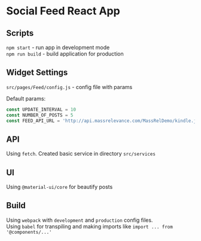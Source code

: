 # Social Feed React App

## Scripts
`npm start` - run app in development mode  
`npm run build` - build application for production

## Widget Settings
`src/pages/Feed/config.js` - config file with params  
  

Default params:   
```js
const UPDATE_INTERVAL = 10
const NUMBER_OF_POSTS = 5
const FEED_API_URL = 'http://api.massrelevance.com/MassRelDemo/kindle.json'
```

## API
Using `fetch`. Created basic service in directory `src/services`

## UI
Using `@material-ui/core` for beautify posts

## Build
Using `webpack` with `development` and `production` config files.  
Using `babel` for transpiling and making imports like `import ... from '@components/...'`
